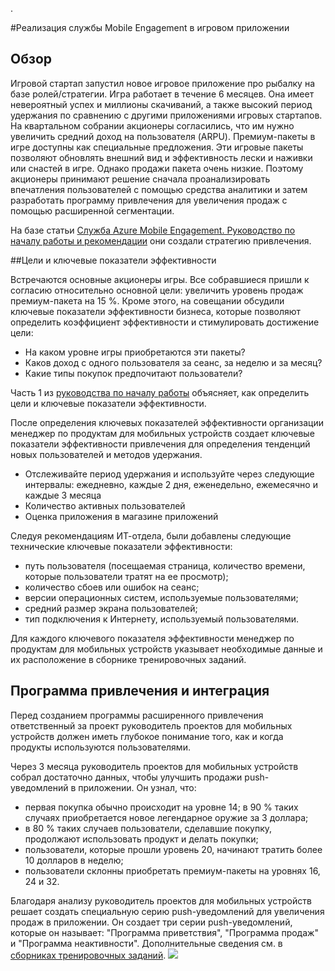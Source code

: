 .<properties 
	pageTitle="Реализация службы Azure Mobile Engagement в игровом приложении"
	description="Сценарий для реализации службы Azure Mobile Engagement в игровом приложении." 
	services="mobile-engagement" 
	documentationCenter="mobile" 
	authors="piyushjo"
	manager="dwrede"
	editor=""/>

<tags
	ms.service="mobile-engagement"
	ms.devlang="na"
	ms.topic="article"
	ms.tgt_pltfrm="mobile-multiple"
	ms.workload="mobile" 
	ms.date="08/19/2016"
	ms.author="piyushjo"/>

#Реализация службы Mobile Engagement в игровом приложении

## Обзор

Игровой стартап запустил новое игровое приложение про рыбалку на базе ролей/стратегии. Игра работает в течение 6 месяцев. Она имеет невероятный успех и миллионы скачиваний, а также высокий период удержания по сравнению с другими приложениями игровых стартапов. На квартальном собрании акционеры согласились, что им нужно увеличить средний доход на пользователя (ARPU). Премиум-пакеты в игре доступны как специальные предложения. Эти игровые пакеты позволяют обновлять внешний вид и эффективность лески и наживки или снастей в игре. Однако продажи пакета очень низкие. Поэтому акционеры принимают решение сначала проанализировать впечатления пользователей с помощью средства аналитики и затем разработать программу привлечения для увеличения продаж с помощью расширенной сегментации.

На базе статьи [Служба Azure Mobile Engagement. Руководство по началу работы и рекомендации](mobile-engagement-getting-started-best-practices.md) они создали стратегию привлечения.

##Цели и ключевые показатели эффективности

Встречаются основные акционеры игры. Все собравшиеся пришли к согласию относительно основной цели: увеличить уровень продаж премиум-пакета на 15 %. Кроме этого, на совещании обсудили ключевые показатели эффективности бизнеса, которые позволяют определить коэффициент эффективности и стимулировать достижение цели:

* На каком уровне игры приобретаются эти пакеты?
* Каков доход с одного пользователя за сеанс, за неделю и за месяц?
* Какие типы покупок предпочитают пользователи?

Часть 1 из [руководства по началу работы](mobile-engagement-getting-started-best-practices.md) объясняет, как определить цели и ключевые показатели эффективности.

После определения ключевых показателей эффективности организации менеджер по продуктам для мобильных устройств создает ключевые показатели эффективности привлечения для определения тенденций новых пользователей и методов удержания.

* Отслеживайте период удержания и используйте через следующие интервалы: ежедневно, каждые 2 дня, еженедельно, ежемесячно и каждые 3 месяца
* Количество активных пользователей
* Оценка приложения в магазине приложений

Следуя рекомендациям ИТ-отдела, были добавлены следующие технические ключевые показатели эффективности:

* путь пользователя (посещаемая страница, количество времени, которые пользователи тратят на ее просмотр);
* количество сбоев или ошибок на сеанс;
* версии операционных систем, используемые пользователями;
* средний размер экрана пользователей;
* тип подключения к Интернету, используемый пользователями.

Для каждого ключевого показателя эффективности менеджер по продуктам для мобильных устройств указывает необходимые данные и их расположение в сборнике тренировочных заданий.

## Программа привлечения и интеграция

Перед созданием программы расширенного привлечения ответственный за проект руководитель проектов для мобильных устройств должен иметь глубокое понимание того, как и когда продукты используются пользователями.

Через 3 месяца руководитель проектов для мобильных устройств собрал достаточно данных, чтобы улучшить продажи push-уведомлений в приложении. Он узнал, что:

* первая покупка обычно происходит на уровне 14; в 90 % таких случаях приобретается новое легендарное оружие за 3 доллара;
* в 80 % таких случаев пользователи, сделавшие покупку, продолжают использовать продукт и делать покупки;
* пользователи, которые прошли уровень 20, начинают тратить более 10 долларов в неделю;
* пользователи склонны приобретать премиум-пакеты на уровнях 16, 24 и 32.

Благодаря анализу руководитель проектов для мобильных устройств решает создать специальную серию push-уведомлений для увеличения продаж в приложении. Он создает три серии push-уведомлений, которые он называет: "Программа приветствия", "Программа продаж" и "Программа неактивности". Дополнительные сведения см. в [сборниках тренировочных заданий](https://github.com/Azure/azure-mobile-engagement-samples/tree/master/Playbooks). ![][1]

<!--Image references-->

[1]: ./media/mobile-engagement-game-scenario/notification-scenario.png

<!--Link references-->

<!---HONumber=AcomDC_0824_2016-->